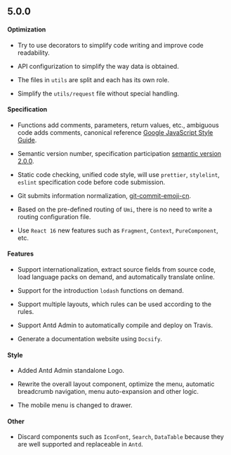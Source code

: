 ## 5.0.0

#### Optimization

- Try to use decorators to simplify code writing and improve code readability.

- API configurization to simplify the way data is obtained.

- The files in `utils` are split and each has its own role.

- Simplify the `utils/request` file without special handling.

#### Specification

- Functions add comments, parameters, return values, etc., ambiguous code adds comments, canonical reference [Google JavaScript Style Guide](https://google.github.io/styleguide/jsguide.html#appendices-jsdoc-tag-reference).
  
- Semantic version number, specification participation [semantic version 2.0.0](https://semver.org/lang/zh-CN/).

- Static code checking, unified code style, will use `prettier`, `stylelint`, `eslint` specification code before code submission.

- Git submits information normalization, [git-commit-emoji-cn](https://github.com/liuchengxu/git-commit-emoji-cn).

- Based on the pre-defined routing of `Umi`, there is no need to write a routing configuration file.

- Use `React 16` new features such as `Fragment`, `Context`, `PureComponent`, etc.

#### Features

- Support internationalization, extract source fields from source code, load language packs on demand, and automatically translate online.

- Support for the introduction `lodash` functions on demand.
  
- Support multiple layouts, which rules can be used according to the rules.

- Support Antd Admin to automatically compile and deploy on Travis.

- Generate a documentation website using `Docsify`.


#### Style

- Added Antd Admin standalone Logo.

- Rewrite the overall layout component, optimize the menu, automatic breadcrumb navigation, menu auto-expansion and other logic.

- The mobile menu is changed to drawer.

#### Other

- Discard components such as `IconFont`, `Search`, `DataTable` because they are well supported and replaceable in `Antd`.